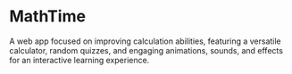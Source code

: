 # MathTime
A web app focused on improving calculation abilities, featuring a versatile calculator, random quizzes, and engaging animations, sounds, and effects for an interactive learning experience.
